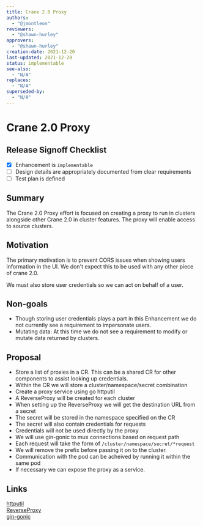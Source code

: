 ```yaml
---
title: Crane 2.0 Proxy
authors:
  - "@jmontleon"
reviewers:
  - "@shawn-hurley"
approvers:
  - "@shawn-hurley"
creation-date: 2021-12-20
last-updated: 2021-12-20
status: implementable
see-also:
  - "N/A" 
replaces:
  - "N/A"
superseded-by:
  - "N/A"
---
```


# Crane 2.0 Proxy

## Release Signoff Checklist

- [x] Enhancement is `implementable`
- [ ] Design details are appropriately documented from clear requirements
- [ ] Test plan is defined

## Summary 

The Crane 2.0 Proxy effort is focused on creating a proxy to run in clusters 
alongside other Crane 2.0 in cluster features. The proxy will enable access to
source clusters.

## Motivation

The primary motivation is to prevent CORS issues when showing users information
in the UI. We don't expect this to be used with any other piece of crane 2.0.
  
We must also store user credentials so we can act on behalf of a user.

## Non-goals
- Though storing user credentials plays a part in this Enhancement we do not
currently see a requirement to impersonate users.
- Mutating data: At this time we do not see a requirement to modify or mutate
data returned by clusters.

## Proposal

- Store a list of proxies in a CR. This can be a shared CR for other components
to assist looking up credentials.
- Within the CR we will store a cluster/namespace/secret combination
- Create a proxy service using go httputil
- A ReverseProxy will be created for each cluster
- When setting up the ReverseProxy we will get the destination URL from a secret
- The secret will be stored in the namespace specified on the CR
- The secret will also contain credentials for requests
- Credentials will not be used directly by the proxy
- We will use gin-gonic to mux connections based on request path
- Each request will take the form of `/cluster/namespace/secret/*request`
- We will remove the prefix before passing it on to the cluster.
- Communication with the pod can be acheived by running it within the same pod
- If necessary we can expose the proxy as a service.

## Links
[httputil](https://pkg.go.dev/net/http/httputil)  
[ReverseProxy](https://pkg.go.dev/net/http/httputil#ReverseProxy)  
[gin-gonic](https://github.com/gin-gonic)  
